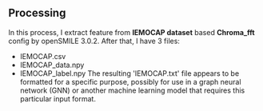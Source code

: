 ## Processing 
In this process, I extract feature from **IEMOCAP dataset** based **Chroma_fft** config by openSMILE 3.0.2. After that, I have 3 files:
 - IEMOCAP.csv
 - IEMOCAP_data.npy
 - IEMOCAP_label.npy
 The resulting 'IEMOCAP.txt' file appears to be formatted for a specific purpose, possibly for use in a graph neural network (GNN) or another machine learning model that requires this particular input format.

